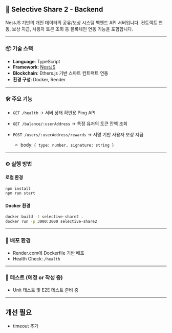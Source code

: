 ## 🧠 Selective Share 2 - Backend

NestJS 기반의 개인 데이터의 공유/보상 시스템 백엔드 API 서버입니다.
컨트랙트 연동, 보상 지급, 사용자 토큰 조회 등 블록체인 연동 기능을 포함합니다.

---

### 📦 기술 스택

* **Language**: TypeScript
* **Framework**: [NestJS](https://nestjs.com/)
* **Blockchain**: Ethers.js 기반 스마트 컨트랙트 연동
* **환경 구성**: Docker, Render

---

### 🛠 주요 기능

* `GET /health`
  → 서버 상태 확인용 Ping API

* `GET /balance/:userAddress`
  → 특정 유저의 토큰 잔액 조회

* `POST /users/:userAddress/rewards`
  → 서명 기반 사용자 보상 지급

  * body: `{ type: number, signature: string }`

---

### ⚙️ 실행 방법

#### 로컬 환경

```bash
npm install
npm run start
```

#### Docker 환경

```bash
docker build -t selective-share2 .
docker run -p 3000:3000 selective-share2
```

---

### 🚀 배포 환경

* Render.com에 Dockerfile 기반 배포
* Health Check: `/health`

---

### 🧪 테스트 (예정 or 작성 중)

* Unit 테스트 및 E2E 테스트 준비 중

---

## 개선 필요

* timeout 추가

